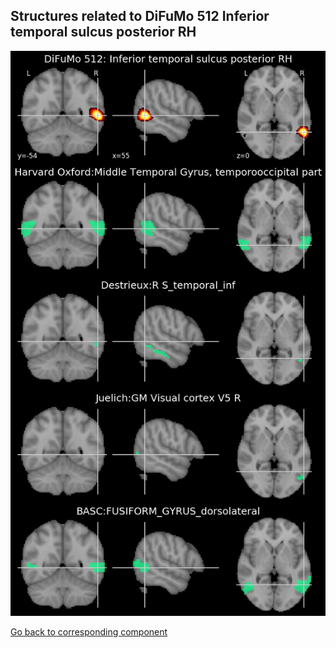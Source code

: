 


## Structures related to DiFuMo 512 Inferior temporal sulcus posterior RH

![255](255.jpg "Structures related to DiFuMo 512 Inferior temporal sulcus posterior RH")

[Go back to corresponding component](https://parietal-inria.github.io/DiFuMo/512/html/255.html)